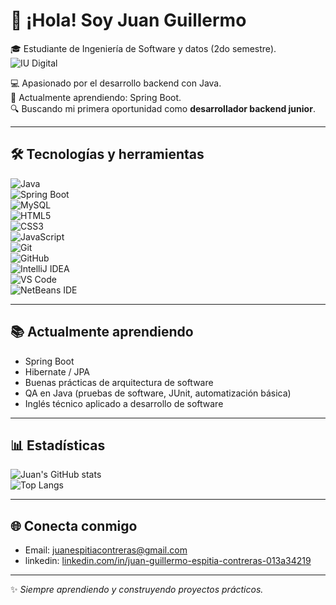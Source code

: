 # 👋 ¡Hola! Soy Juan Guillermo

🎓 Estudiante de Ingeniería de Software y datos (2do semestre). ![IU Digital](https://img.shields.io/badge/IU%20Digital%20de%20Antioquia-002855?style=for-the-badge&logo=data:image/png;base64,LOGO_EN_BASE64)

💻 Apasionado por el desarrollo backend con Java.  
🚀 Actualmente aprendiendo: Spring Boot.  
🔍 Buscando mi primera oportunidad como **desarrollador backend junior**.  

---

## 🛠️ Tecnologías y herramientas  

![Java](https://img.shields.io/badge/Java-ED8B00?style=for-the-badge&logo=java&logoColor=white)  
![Spring Boot](https://img.shields.io/badge/Spring_Boot-6DB33F?style=for-the-badge&logo=springboot&logoColor=white)  
![MySQL](https://img.shields.io/badge/MySQL-005C84?style=for-the-badge&logo=mysql&logoColor=white)  
![HTML5](https://img.shields.io/badge/HTML5-E34F26?style=for-the-badge&logo=html5&logoColor=white)  
![CSS3](https://img.shields.io/badge/CSS3-1572B6?style=for-the-badge&logo=css3&logoColor=white)  
![JavaScript](https://img.shields.io/badge/JavaScript-323330?style=for-the-badge&logo=javascript&logoColor=F7DF1E)  
![Git](https://img.shields.io/badge/Git-F05032?style=for-the-badge&logo=git&logoColor=white)  
![GitHub](https://img.shields.io/badge/GitHub-100000?style=for-the-badge&logo=github&logoColor=white)   
![IntelliJ IDEA](https://img.shields.io/badge/IntelliJIDEA-000000?style=for-the-badge&logo=intellijidea&logoColor=white)  
![VS Code](https://img.shields.io/badge/VS%20Code-0078d7?style=for-the-badge&logo=visual-studio-code&logoColor=white)  
![NetBeans IDE](https://img.shields.io/badge/NetBeansIDE-1B6AC6?style=for-the-badge&logo=apache-netbeans-ide&logoColor=white)  

---

## 📚 Actualmente aprendiendo  
- Spring Boot  
- Hibernate / JPA  
- Buenas prácticas de arquitectura de software  
- QA en Java (pruebas de software, JUnit, automatización básica)  
- Inglés técnico aplicado a desarrollo de software  

---

## 📊 Estadísticas  

![Juan's GitHub stats](https://github-readme-stats.vercel.app/api?username=TUUSUARIO&show_icons=true&theme=tokyonight)  
![Top Langs](https://github-readme-stats.vercel.app/api/top-langs/?username=TUUSUARIO&layout=compact&theme=tokyonight)  

---

## 🌐 Conecta conmigo  

- Email: juanespitiacontreras@gmail.com
- linkedin: [linkedin.com/in/juan-guillermo-espitia-contreras-013a34219](https://www.linkedin.com/in/juan-guillermo-espitia-contreras-013a34219/)

---

✨ _Siempre aprendiendo y construyendo proyectos prácticos._

